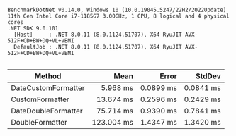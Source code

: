 ```

BenchmarkDotNet v0.14.0, Windows 10 (10.0.19045.5247/22H2/2022Update)
11th Gen Intel Core i7-1185G7 3.00GHz, 1 CPU, 8 logical and 4 physical cores
.NET SDK 9.0.101
  [Host]     : .NET 8.0.11 (8.0.1124.51707), X64 RyuJIT AVX-512F+CD+BW+DQ+VL+VBMI
  DefaultJob : .NET 8.0.11 (8.0.1124.51707), X64 RyuJIT AVX-512F+CD+BW+DQ+VL+VBMI


```
| Method              | Mean       | Error     | StdDev    |
|-------------------- |-----------:|----------:|----------:|
| DateCustomFormatter |   5.968 ms | 0.0899 ms | 0.0841 ms |
| CustomFormatter     |  13.674 ms | 0.2596 ms | 0.2429 ms |
| DateDoubleFormatter |  75.714 ms | 0.9390 ms | 0.7841 ms |
| DoubleFormatter     | 123.004 ms | 1.4347 ms | 1.3420 ms |
